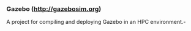 ### Gazebo (http://gazebosim.org)

A project for compiling and deploying Gazebo in an HPC environment.-
